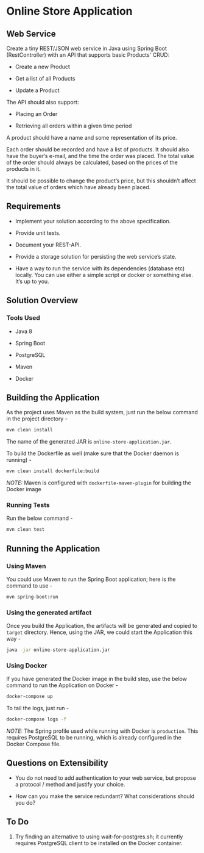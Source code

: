 # Online Store Application

## Web Service

Create a tiny REST/JSON web service in Java using Spring Boot (RestController) with an API that
supports basic Products' CRUD:

- Create a new Product

- Get a list of all Products

- Update a Product

The API should also support:

- Placing an Order

- Retrieving all orders within a given time period

A product should have a name and some representation of its price.

Each order should be recorded and have a list of products. It should also have the buyer’s e-mail, and the
time the order was placed. The total value of the order should always be calculated, based on the prices
of the products in it.

It should be possible to change the product’s price, but this shouldn’t affect the total value of orders which
have already been placed.

## Requirements

- Implement your solution according to the above specification.

- Provide unit tests.

- Document your REST-API.

- Provide a storage solution for persisting the web service’s state.

- Have a way to run the service with its dependencies (database etc) locally. You can use either a simple script or docker or something else. It’s up to you.

## Solution Overview

### Tools Used

- Java 8

- Spring Boot

- PostgreSQL

- Maven

- Docker 

## Building the Application

As the project uses Maven as the build system, just run the below command in the project directory -

```bash
mvn clean install
```

The name of the generated JAR is `online-store-application.jar`.

To build the Dockerfile as well (make sure that the Docker daemon is running) -

```bash
mvn clean install dockerfile:build
```

*NOTE:* Maven is configured with `dockerfile-maven-plugin` for building the Docker image

### Running Tests

Run the below command -

```bash
mvn clean test
```

## Running the Application

### Using Maven

You could use Maven to run the Spring Boot application; here is the command to use -

```bash
mvn spring-boot:run
```

### Using the generated artifact

Once you build the Application, the artifacts will be generated and copied to `target` directory. Hence, using the JAR, we could start the Application this way -

```bash
java -jar online-store-application.jar
```

### Using Docker

If you have generated the Docker image in the build step, use the below command to run the Application on Docker -

```bash
docker-compose up
```

To tail the logs, just run -

```bash
docker-compose logs -f
```

*NOTE:* The Spring profile used while running with Docker is `production`. This requires PostgreSQL to be running, which is already configured in the Docker Compose file. 

## Questions on Extensibility

- You do not need to add authentication to your web service, but propose a protocol / method and
justify your choice.

- How can you make the service redundant? What considerations should you do?

## To Do

1. Try finding an alternative to using wait-for-postgres.sh; it currently requires PostgreSQL client to be installed on the Docker container.
